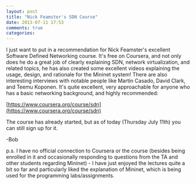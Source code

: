 ```yaml
---
layout: post
title: "Nick Feamster's SDN Course"
date: 2013-07-11 17:53
comments: true
categories: 
---
```

I just want to put in a recommendation for Nick Feamster's excellent Software Defined Networking course. It's free on Coursera, and not only does he do a great job of clearly explaining SDN, network virtualization, and related topics, he has also created some excellent videos explaining the usage, design, and rationale for the Mininet system! There are also interesting interviews with notable people like Martin Casado, David Clark, and Teemu Koponen. It's quite excellent, very approachable for anyone who has a basic networking background, and highly recommended:

[https://www.coursera.org/course/sdn](https://www.coursera.org/course/sdn)

The course has already started, but as of today (Thursday July 11th) you can still sign up for it.

-Bob

p.s. I have no official connection to Coursera or the course (besides being enrolled in it and occasionally responding to questions from the TA and other students regarding Mininet) - I have just enjoyed the lectures quite a bit so far and particularly liked the explanation of Mininet, which is being used for the programming labs/assignments.

